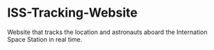 # ISS-Tracking-Website
Website that tracks the location and astronauts aboard the Internation Space Station in real time.
